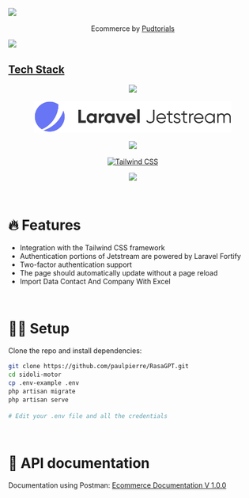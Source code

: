 ![](https://i.imgur.com/waxVImv.png)

<p align="center">Ecommerce by <a href="">Pudtorials</p>

![](https://i.imgur.com/waxVImv.png)

## Tech Stack
<p align="center">
  <a href="https://laravel.com" target="_blank"><img src="https://raw.githubusercontent.com/laravel/art/master/logo-lockup/5%20SVG/2%20CMYK/1%20Full%20Color/laravel-logolockup-cmyk-red.svg" width="400"></a>
</p>

<p align="center">
  <a href="https://jetstream.laravel.com/" target="_blank"><img src="https://github.com/laravel/jetstream/blob/3.x/art/logo.svg" width="400"></a>
</p>

<p align="center">
  <a href="https://laravel-livewire.com/" target="_blank"><img src="https://avatars.githubusercontent.com/u/51960834?s=100"></a>
</p>

<p align="center">
  <a href="https://tailwindcss.com/" target="_blank">
    <picture>
      <source media="(prefers-color-scheme: dark)" srcset="https://raw.githubusercontent.com/tailwindlabs/tailwindcss/HEAD/.github/logo-dark.svg">
      <source media="(prefers-color-scheme: light)" srcset="https://raw.githubusercontent.com/tailwindlabs/tailwindcss/HEAD/.github/logo-light.svg">
      <img alt="Tailwind CSS" src="https://raw.githubusercontent.com/tailwindlabs/tailwindcss/HEAD/.github/logo-light.svg" width="350" height="70" style="max-width: 100%;">
    </picture>
  </a>
</p>

<p align="center">
  <a href="https://www.mysql.com/" target="_blank"><img src="https://labs.mysql.com/common/logos/mysql-logo.svg?v2" width="200"></a>
</p>
<br/>

# 🔥 Features

- Integration with the Tailwind CSS framework
- Authentication portions of Jetstream are powered by Laravel Fortify
- Two-factor authentication support
- The page should automatically update without a page reload
- Import Data Contact And Company With Excel
<br/>

# 🧑‍💻 Setup

Clone the repo and install dependencies:
```bash
git clone https://github.com/paulpierre/RasaGPT.git
cd sidoli-motor
cp .env-example .env
php artisan migrate
php artisan serve

# Edit your .env file and all the credentials

```
<br/>

# 📖 API documentation
Documentation using Postman:
<a href="">Ecommerce Documentation V 1.0.0</a>